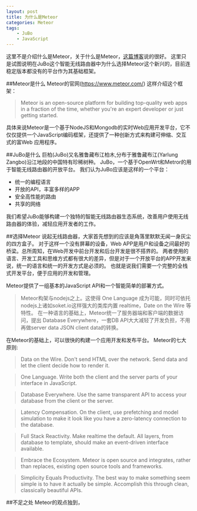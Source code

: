 ```yaml
---
layout: post
title: 为什么是Meteor
categories: Meteor
tags:
    - JuBo
    - JavaScript
---
```


这里不是介绍什么是Meteor，关于什么是Meteor，[这篇博客](http://tchen.me/posts/2012-12-16-why-meteor.html)说的很好。
这里只是试图说明在JuBo这个智能无线路由器中为什么选择Meteor这个新兴的，目前连稳定版本都没有的平台作为其基础框架。

##Meteor是什么
Meteor的官网(https://www.meteor.com/) 这样介绍这个框架：
>Meteor is an open-source platform for building top-quality web apps in a fraction of the time, whether you're an expert developer or just getting started.

具体来说Meteor是一个基于NodeJS和Mongodb的实时Web应用开发平台，它不仅仅提供一个JavaScript编码框架，还提供了一种创新方式来构建可伸缩、交互式的富Web 应用程序。

##JuBo是什么
巨柏(JuBo)又名雅鲁藏布江柏木,分布于雅鲁藏布江(Yarlung Zangbo)沿江地段的中国特有珍稀树种。
JuBo，一个基于OpenWrt和Metror的用于智能无线路由器的开放平台。
我们认为JuBo应该是这样的一个平台：

* 统一的编程语言
* 开放的API，丰富多样的APP
* 安全高性能的路由
* 共享的网络

我们希望JuBo能够构建一个独特的智能无线路由器生态系统，改善用户使用无线路由器的体验，减轻应用开发者的工作。

##选择Meteor
说起无线路由器，大家首先想到的应该是角落里默默无闻一身灰尘的四方盒子。
对于这样一个没有屏幕的设备，Web APP是用户和设备之间最好的桥梁。总所周知，在Web开发中前台开发和后台开发是很不搭界的。
两者使用的语言、开发工具和思维方式都有很大的差异，但是对于一个开放平台的APP开发来说，统一的语言和统一的开发方式是必须的。
也就是说我们需要一个完整的全栈式开发平台，便于应用的开发和管理。

Meteor提供了一组基本的JavaScript API和一个智能简单的部署方式。
>Meteor构架与nodejs之上。这使得 One Language 成为可能，同时可依托nodejs上诸如soket.io这样强大的类库内置 realtime，Date on the Wire 等特性。
>在一种语言的基础上，Meteor统一了服务器端和客户端的数据访问，提出 Database Everywhere，一套DB API大大减轻了开发负担，不用再做server data JSON client data的转换。

在Meteor的基础上，可以很快的构建一个应用开发和发布平台。
Meteor的七大原则:

> Data on the Wire. Don't send HTML over the network. Send data and let the client decide how to render it.

> One Language. Write both the client and the server parts of your interface in JavaScript.

> Database Everywhere. Use the same transparent API to access your database from the client or the server.

> Latency Compensation. On the client, use prefetching and model simulation to make it look like you have a zero-latency connection to the database.

> Full Stack Reactivity. Make realtime the default. All layers, from database to template, should make an event-driven interface available.

> Embrace the Ecosystem. Meteor is open source and integrates, rather than replaces, existing open source tools and frameworks.

> Simplicity Equals Productivity. The best way to make something seem simple is to have it actually be simple. Accomplish this through clean, classically beautiful APIs.

##不足之处
Meteor的观点独到，



